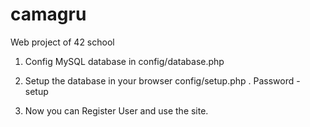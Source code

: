 # camagru
Web project of 42 school

1. Config MySQL database in config/database.php

2. Setup the database in your browser config/setup.php .
   Password - setup
   
3. Now you can Register User and use the site.

